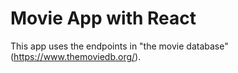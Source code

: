 # Movie App with React

This app uses the endpoints in "the movie database" (https://www.themoviedb.org/).